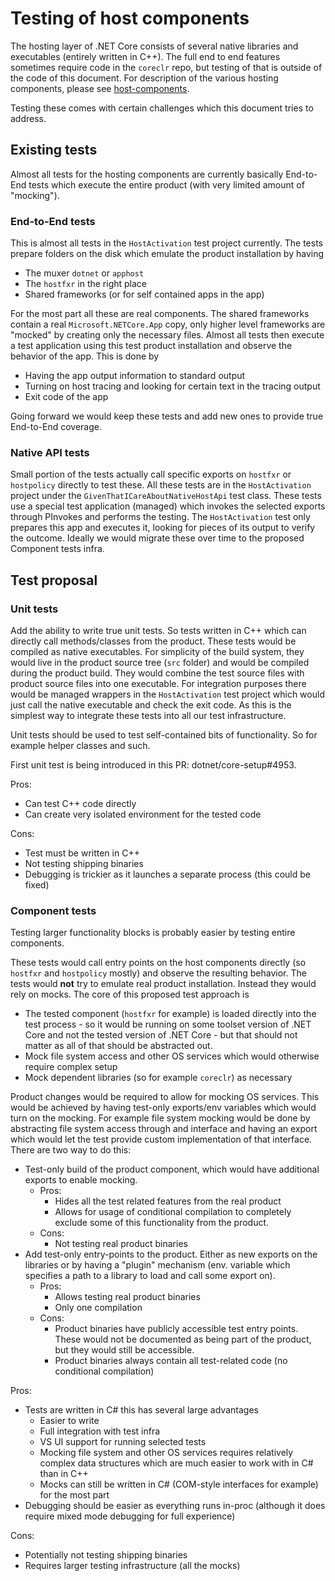 # Testing of host components

The hosting layer of .NET Core consists of several native libraries and executables (entirely written in C++). The full end to end features sometimes require code in the `coreclr` repo, but testing of that is outside of the code of this document. For description of the various hosting components, please see [host-components](host-components.md).

Testing these comes with certain challenges which this document tries to address.

## Existing tests
Almost all tests for the hosting components are currently basically End-to-End tests which execute the entire product (with very limited amount of "mocking").

### End-to-End tests
This is almost all tests in the `HostActivation` test project currently.
The tests prepare folders on the disk which emulate the product installation by having
* The muxer `dotnet` or `apphost`
* The `hostfxr` in the right place
* Shared frameworks (or for self contained apps in the app)

For the most part all these are real components. The shared frameworks contain a real `Microsoft.NETCore.App` copy, only higher level frameworks are "mocked" by creating only the necessary files.
Almost all tests then execute a test application using this test product installation and observe the behavior of the app. This is done by
* Having the app output information to standard output
* Turning on host tracing and looking for certain text in the tracing output
* Exit code of the app

Going forward we would keep these tests and add new ones to provide true End-to-End coverage.

### Native API tests
Small portion of the tests actually call specific exports on `hostfxr` or `hostpolicy` directly to test these. All these tests are in the `HostActivation` project under the `GivenThatICareAboutNativeHostApi` test class.
These tests use a special test application (managed) which invokes the selected exports through PInvokes and performs the testing. The `HostActivation` test only prepares this app and executes it, looking for pieces of its output to verify the outcome.
Ideally we would migrate these over time to the proposed Component tests infra.

## Test proposal

### Unit tests
Add the ability to write true unit tests. So tests written in C++ which can directly call methods/classes from the product. These tests would be compiled as native executables. For simplicity of the build system, they would live in the product source tree (`src` folder) and would be compiled during the product build. They would combine the test source files with product source files into one executable.
For integration purposes there would be managed wrappers in the `HostActivation` test project which would just call the native executable and check the exit code. As this is the simplest way to integrate these tests into all our test infrastructure.

Unit tests should be used to test self-contained bits of functionality. So for example helper classes and such.

First unit test is being introduced in this PR: dotnet/core-setup#4953.

Pros:
* Can test C++ code directly
* Can create very isolated environment for the tested code

Cons:
* Test must be written in C++
* Not testing shipping binaries
* Debugging is trickier as it launches a separate process (this could be fixed)

### Component tests
Testing larger functionality blocks is probably easier by testing entire components.

These tests would call entry points on the host components directly (so `hostfxr` and `hostpolicy` mostly) and observe the resulting behavior. The tests would **not** try to emulate real product installation. Instead they would rely on mocks.
The core of this proposed test approach is
* The tested component (`hostfxr` for example) is loaded directly into the test process - so it would be running on some toolset version of .NET Core and not the tested version of .NET Core - but that should not matter as all of that should be abstracted out.
* Mock file system access and other OS services which would otherwise require complex setup
* Mock dependent libraries (so for example `coreclr`) as necessary

Product changes would be required to allow for mocking OS services. This would be achieved by having test-only exports/env variables which would turn on the mocking. For example file system mocking would be done by abstracting file system access through and interface and having an export which would let the test provide custom implementation of that interface.
There are two way to do this:
* Test-only build of the product component, which would have additional exports to enable mocking.
  * Pros:
    * Hides all the test related features from the real product
    * Allows for usage of conditional compilation to completely exclude some of this functionality from the product.
  * Cons:
    * Not testing real product binaries
* Add test-only entry-points to the product. Either as new exports on the libraries or by having a "plugin" mechanism (env. variable which specifies a path to a library to load and call some export on).
  * Pros:
    * Allows testing real product binaries
    * Only one compilation
  * Cons:
    * Product binaries have publicly accessible test entry points. These would not be documented as being part of the product, but they would still be accessible.
    * Product binaries always contain all test-related code (no conditional compilation)

Pros:
* Tests are written in C# this has several large advantages
  * Easier to write
  * Full integration with test infra
  * VS UI support for running selected tests
  * Mocking file system and other OS services requires relatively complex data structures which are much easier to work with in C# than in C++
  * Mocks can still be written in C# (COM-style interfaces for example) for the most part
* Debugging should be easier as everything runs in-proc (although it does require mixed mode debugging for full experience)

Cons:
* Potentially not testing shipping binaries
* Requires larger testing infrastructure (all the mocks)